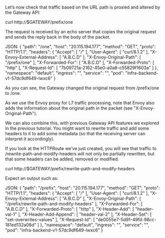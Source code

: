 Let’s now check that traffic based on the URL path is proxied and altered by the Gateway API:

curl http://$GATEWAY/prefix/one

The request is received by an echo server that copies the original request and sends the reply back in the body of the packet.

JSON:
{
 "path": "/one",
 "host": "20.115.194.177",
 "method": "GET",
 "proto": "HTTP/1.1",
 "headers": {
  "Accept": [
   "*/*"
  ],
  "User-Agent": [
   "curl/8.1.2"
  ],
  "X-Envoy-External-Address": [
   "A.B.C.D"
  ],
  "X-Envoy-Original-Path": [
   "/prefix/one"
  ],
  "X-Forwarded-For": [
   "A.B.C.D"
  ],
  "X-Forwarded-Proto": [
   "http"
  ],
  "X-Request-Id": [
   "7b09721a-2162-45e0-a0a8-c55829f1603a"
  ]
 },
 "namespace": "default",
 "ingress": "",
 "service": "",
 "pod": "infra-backend-v1-57dc9df649-lwxc6"
}                      

As you can see, the Gateway changed the original request from /prefix/one to /one.

As we use the Envoy proxy for L7 traffic processing, note that Envoy also adds the information about the original path in the packet (see "X-Envoy-Original-Path").

We can also combine this, with previous Gateway API features we explored in the previous tutorial. You might want to rewrite traffic and add some headers to it to add some metadata (so that the receiving server can interpret it accordingly).

If you look at the HTTPRoute we’ve just created, you will see that traffic to /rewrite-path-and-modify-headers will not only be partially rewritten, but that some headers can be added, removed or modified.

curl http://$GATEWAY/prefix/rewrite-path-and-modify-headers

Expect an output such as:

JSON:
{
  "path": "/prefix",
  "host": "20.115.194.177",
  "method": "GET",
  "proto": "HTTP/1.1",
  "headers": {
    "Accept": [
      "*/*"
    ],
    "User-Agent": [
      "curl/8.1.2"
    ],
    "X-Envoy-External-Address": [
      "A.B.C.D"
    ],
    "X-Envoy-Original-Path": [
      "/prefix/rewrite-path-and-modify-headers"
    ],
    "X-Forwarded-For": [
      "A.B.C.D"
    ],
    "X-Forwarded-Proto": [
      "http"
    ],
    "X-Header-Add": [
      "header-val-1"
    ],
    "X-Header-Add-Append": [
      "header-val-2"
    ],
    "X-Header-Set": [
      "set-overwrites-values"
    ],
    "X-Request-Id": [
      "de0055e7-5d91-49fd-98cc-181ed132a08d"
    ]
  },
  "namespace": "default",
  "ingress": "",
  "service": "",
  "pod": "infra-backend-v1-57dc9df649-lwxc6"
}